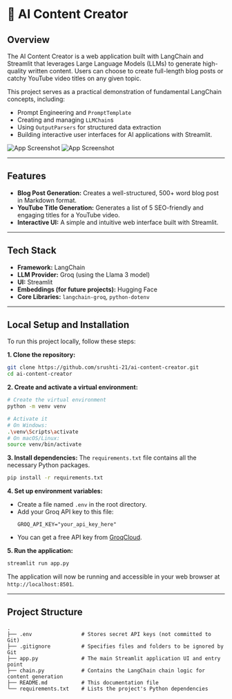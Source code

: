 # 🤖 AI Content Creator

## Overview

The AI Content Creator is a web application built with LangChain and Streamlit that leverages Large Language Models (LLMs) to generate high-quality written content. Users can choose to create full-length blog posts or catchy YouTube video titles on any given topic.

This project serves as a practical demonstration of fundamental LangChain concepts, including:
- Prompt Engineering and `PromptTemplate`
- Creating and managing `LLMChain`s
- Using `OutputParsers` for structured data extraction
- Building interactive user interfaces for AI applications with Streamlit.

<!-- TODO: Add a screenshot of the running application! -->
![App Screenshot](https://github.com/user-attachments/assets/4046dfb7-7c4b-4478-8cb9-d5926780bc87)
![App Screenshot](https://github.com/user-attachments/assets/f5238539-3135-4b05-abac-6ab14fc6b31d)

---

## Features

- **Blog Post Generation:** Creates a well-structured, 500+ word blog post in Markdown format.
- **YouTube Title Generation:** Generates a list of 5 SEO-friendly and engaging titles for a YouTube video.
- **Interactive UI:** A simple and intuitive web interface built with Streamlit.

---

## Tech Stack

- **Framework:** LangChain
- **LLM Provider:** Groq (using the Llama 3 model)
- **UI:** Streamlit
- **Embeddings (for future projects):** Hugging Face
- **Core Libraries:** `langchain-groq`, `python-dotenv`

---

## Local Setup and Installation

To run this project locally, follow these steps:

**1. Clone the repository:**
```bash
git clone https://github.com/srushti-21/ai-content-creator.git
cd ai-content-creator
```

**2. Create and activate a virtual environment:**
```bash
# Create the virtual environment
python -m venv venv

# Activate it
# On Windows:
.\venv\Scripts\activate
# On macOS/Linux:
source venv/bin/activate
```

**3. Install dependencies:**
The `requirements.txt` file contains all the necessary Python packages.
```bash
pip install -r requirements.txt
```

**4. Set up environment variables:**
   - Create a file named `.env` in the root directory.
   - Add your Groq API key to this file:
     ```
     GROQ_API_KEY="your_api_key_here"
     ```
   - You can get a free API key from [GroqCloud](https://console.groq.com/).

**5. Run the application:**
```bash
streamlit run app.py
```
The application will now be running and accessible in your web browser at `http://localhost:8501`.

---

## Project Structure

```
.
├── .env                # Stores secret API keys (not committed to Git)
├── .gitignore          # Specifies files and folders to be ignored by Git
├── app.py              # The main Streamlit application UI and entry point
├── chain.py            # Contains the LangChain chain logic for content generation
├── README.md           # This documentation file
└── requirements.txt    # Lists the project's Python dependencies
```